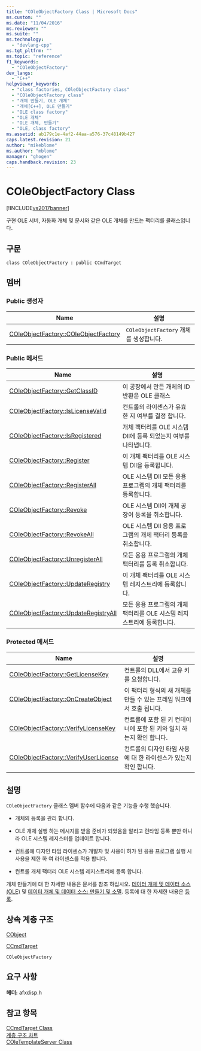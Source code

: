 ```yaml
---
title: "COleObjectFactory Class | Microsoft Docs"
ms.custom: ""
ms.date: "11/04/2016"
ms.reviewer: ""
ms.suite: ""
ms.technology: 
  - "devlang-cpp"
ms.tgt_pltfrm: ""
ms.topic: "reference"
f1_keywords: 
  - "COleObjectFactory"
dev_langs: 
  - "C++"
helpviewer_keywords: 
  - "class factories, COleObjectFactory class"
  - "COleObjectFactory class"
  - "개체 만들기, OLE 개체"
  - "개체[C++], OLE 만들기"
  - "OLE class factory"
  - "OLE 개체"
  - "OLE 개체, 만들기"
  - "OLE, class factory"
ms.assetid: ab179c1e-4af2-44aa-a576-37c48149b427
caps.latest.revision: 21
author: "mikeblome"
ms.author: "mblome"
manager: "ghogen"
caps.handback.revision: 23
---
```

# COleObjectFactory Class
[!INCLUDE[vs2017banner](../../assembler/inline/includes/vs2017banner.md)]

구현 OLE 서버, 자동화 개체 및 문서와 같은 OLE 개체를 만드는 팩터리를 클래스입니다.  
  
## 구문  
  
```  
class COleObjectFactory : public CCmdTarget  
```  
  
## 멤버  
  
### Public 생성자  
  
|Name|설명|  
|----------|--------|  
|[COleObjectFactory::COleObjectFactory](../Topic/COleObjectFactory::COleObjectFactory.md)|`COleObjectFactory` 개체를 생성합니다.|  
  
### Public 메서드  
  
|Name|설명|  
|----------|--------|  
|[COleObjectFactory::GetClassID](../Topic/COleObjectFactory::GetClassID.md)|이 공장에서 만든 개체의 ID 반환은 OLE 클래스|  
|[COleObjectFactory::IsLicenseValid](../Topic/COleObjectFactory::IsLicenseValid.md)|컨트롤의 라이센스가 유효한 지 여부를 결정 합니다.|  
|[COleObjectFactory::IsRegistered](../Topic/COleObjectFactory::IsRegistered.md)|개체 팩터리를 OLE 시스템 Dll에 등록 되었는지 여부를 나타냅니다.|  
|[COleObjectFactory::Register](../Topic/COleObjectFactory::Register.md)|이 개체 팩터리를 OLE 시스템 Dll을 등록합니다.|  
|[COleObjectFactory::RegisterAll](../Topic/COleObjectFactory::RegisterAll.md)|OLE 시스템 Dll 모든 응용 프로그램의 개체 팩터리를 등록합니다.|  
|[COleObjectFactory::Revoke](../Topic/COleObjectFactory::Revoke.md)|OLE 시스템 Dll이 개체 공장이 등록을 취소합니다.|  
|[COleObjectFactory::RevokeAll](../Topic/COleObjectFactory::RevokeAll.md)|OLE 시스템 Dll 응용 프로그램의 개체 팩터리 등록을 취소합니다.|  
|[COleObjectFactory::UnregisterAll](../Topic/COleObjectFactory::UnregisterAll.md)|모든 응용 프로그램의 개체 팩터리를 등록 취소합니다.|  
|[COleObjectFactory::UpdateRegistry](../Topic/COleObjectFactory::UpdateRegistry.md)|이 개체 팩터리를 OLE 시스템 레지스트리에 등록합니다.|  
|[COleObjectFactory::UpdateRegistryAll](../Topic/COleObjectFactory::UpdateRegistryAll.md)|모든 응용 프로그램의 개체 팩터리를 OLE 시스템 레지스트리에 등록합니다.|  
  
### Protected 메서드  
  
|Name|설명|  
|----------|--------|  
|[COleObjectFactory::GetLicenseKey](../Topic/COleObjectFactory::GetLicenseKey.md)|컨트롤의 DLL에서 고유 키를 요청합니다.|  
|[COleObjectFactory::OnCreateObject](../Topic/COleObjectFactory::OnCreateObject.md)|이 팩터리 형식의 새 개체를 만들 수 있는 프레임 워크에서 호출 됩니다.|  
|[COleObjectFactory::VerifyLicenseKey](../Topic/COleObjectFactory::VerifyLicenseKey.md)|컨트롤에 포함 된 키 컨테이너에 포함 된 키와 일치 하는지 확인 합니다.|  
|[COleObjectFactory::VerifyUserLicense](../Topic/COleObjectFactory::VerifyUserLicense.md)|컨트롤의 디자인 타임 사용에 대 한 라이센스가 있는지 확인 합니다.|  
  
## 설명  
 `COleObjectFactory` 클래스 멤버 함수에 다음과 같은 기능을 수행 했습니다.  
  
-   개체의 등록을 관리 합니다.  
  
-   OLE 개체 실행 하는 메시지를 받을 준비가 되었음을 알리고 런타임 등록 뿐만 아니라 OLE 시스템 레지스터를 업데이트 합니다.  
  
-   컨트롤에 디자인 타임 라이센스가 개발자 및 사용이 허가 된 응용 프로그램 실행 시 사용을 제한 하 여 라이센스를 적용 합니다.  
  
-   컨트롤 개체 팩터리 OLE 시스템 레지스트리에 등록 합니다.  
  
 개체 만들기에 대 한 자세한 내용은 문서를 참조 하십시오.  [데이터 개체 및 데이터 소스 \(OLE\)](../../mfc/data-objects-and-data-sources-ole.md) 및  [데이터 개체 및 데이터 소스: 만들기 및 소멸](../../mfc/data-objects-and-data-sources-creation-and-destruction.md).  등록에 대 한 자세한 내용은  [등록](../../mfc/registration.md).  
  
## 상속 계층 구조  
 [CObject](../../mfc/reference/cobject-class.md)  
  
 [CCmdTarget](../../mfc/reference/ccmdtarget-class.md)  
  
 `COleObjectFactory`  
  
## 요구 사항  
 **헤더:**  afxdisp.h  
  
## 참고 항목  
 [CCmdTarget Class](../../mfc/reference/ccmdtarget-class.md)   
 [계층 구조 차트](../../mfc/hierarchy-chart.md)   
 [COleTemplateServer Class](../../mfc/reference/coletemplateserver-class.md)